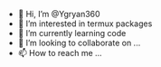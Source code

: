 - 👋 Hi, I’m @Ygryan360
- 👀 I’m interested in termux packages
- 🌱 I’m currently learning code
- 💞️ I’m looking to collaborate on ...
- 📫 How to reach me ...

<!---
Ygryan360/Ygryan360 is a ✨ special ✨ repository because its `README.md` (this file) appears on your GitHub profile.
You can click the Preview link to take a look at your changes.
--->
